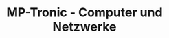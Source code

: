 ---
title: "MP-Tronic - Computer und Netzwerke"
url: /sauldorf/mp-tronic-computer-und-netzwerke/
shop: Computer
---